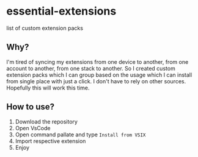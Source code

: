 # essential-extensions
list of custom extension packs 

## Why? 
I'm tired of syncing my extensions from one device to another, from one account to another, from one stack to another. So I created custom extension packs which I can group based on the usage which I can install from single place with just a click. I don't have to rely on other sources. Hopefully this will work this time. 

## How to use? 
1. Download the repository
2. Open VsCode 
3. Open command pallate and type `Install from VSIX`
4. Import respective extension 
5. Enjoy 
